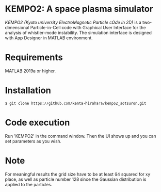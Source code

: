 # KEMPO2: A space plasma simulator

*KEMPO2 (Kyoto university ElectroMagnetic Particle cOde in 2D)* is a two-dimensional Particle-in-Cell code with Graphical User Interface for the analysis of whistler-mode instability. The simulation interface is designed with App Designer in MATLAB environment.

# Requirements

MATLAB 2019a or higher.

# Installation

```
$ git clone https://github.com/kenta-hirahara/kempo2_sotsuron.git

```

# Code execution

Run 'KEMPO2' in the command window. Then the UI shows up and you can set parameters as you wish.

# Note

For meaningful results the grid size have to be at least 64 squared for xy place, as well as particle number 128 since the Gaussian distribution is applied to the particles.

